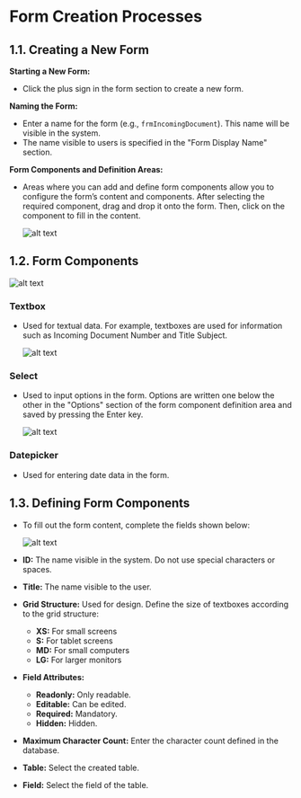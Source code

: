 # Form Creation Processes

## 1.1. Creating a New Form

**Starting a New Form:**
   - Click the plus sign in the form section to create a new form.

**Naming the Form:**
   - Enter a name for the form (e.g., `frmIncomingDocument`). This name will be visible in the system.
   - The name visible to users is specified in the "Form Display Name" section.

**Form Components and Definition Areas:**

- Areas where you can add and define form components allow you to configure the form’s content and components. After selecting the required component, drag and drop it onto the form. Then, click on the component to fill in the content.

   ![alt text](/TimyaBPM-Documents/frm1.png)

## 1.2. Form Components

   ![alt text](/TimyaBPM-Documents/frm5.png)

### Textbox 

- Used for textual data. For example, textboxes are used for information such as Incoming Document Number and Title Subject.

   ![alt text](/TimyaBPM-Documents/frm3.png)

### Select

- Used to input options in the form. Options are written one below the other in the "Options" section of the form component definition area and saved by pressing the Enter key.

   ![alt text](/TimyaBPM-Documents/frm4.png)

### Datepicker

- Used for entering date data in the form.

## 1.3. Defining Form Components

- To fill out the form content, complete the fields shown below:

   ![alt text](/TimyaBPM-Documents/frm2.png)

- **ID:** The name visible in the system. Do not use special characters or spaces.
- **Title:** The name visible to the user.
- **Grid Structure:** Used for design. Define the size of textboxes according to the grid structure:
  - **XS:** For small screens
  - **S:** For tablet screens
  - **MD:** For small computers
  - **LG:** For larger monitors
- **Field Attributes:**
  - **Readonly:** Only readable.
  - **Editable:** Can be edited.
  - **Required:** Mandatory.
  - **Hidden:** Hidden.
- **Maximum Character Count:** Enter the character count defined in the database.
- **Table:** Select the created table.
- **Field:** Select the field of the table.
